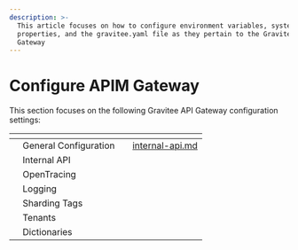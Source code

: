 ```yaml
---
description: >-
  This article focuses on how to configure environment variables, system
  properties, and the gravitee.yaml file as they pertain to the Gravitee API
  Gateway
---
```


# Configure APIM Gateway

This section focuses on the following Gravitee API Gateway configuration settings:&#x20;

<table data-view="cards"><thead><tr><th></th><th></th><th></th><th data-hidden data-card-target data-type="content-ref"></th></tr></thead><tbody><tr><td></td><td>General Configuration</td><td></td><td><a href="../configure-apim-management-api/internal-api.md">internal-api.md</a></td></tr><tr><td></td><td>Internal API</td><td></td><td></td></tr><tr><td></td><td>OpenTracing</td><td></td><td></td></tr><tr><td></td><td>Logging</td><td></td><td></td></tr><tr><td></td><td>Sharding Tags</td><td></td><td></td></tr><tr><td></td><td>Tenants</td><td></td><td></td></tr><tr><td></td><td>Dictionaries</td><td></td><td></td></tr></tbody></table>
